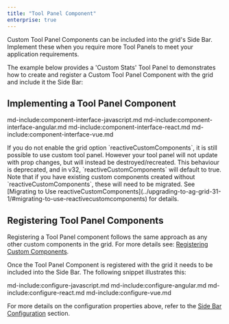 ```yaml
---
title: "Tool Panel Component"
enterprise: true
---
```

 
Custom Tool Panel Components can be included into the grid's Side Bar. Implement these when you require more Tool Panels to meet your application requirements.

The example below provides a 'Custom Stats' Tool Panel to demonstrates how to create and register a Custom Tool Panel Component with the grid and include it the Side Bar:
 
<grid-example title='Custom Stats' name='custom-stats' type='mixed' options='{ "enterprise": true, "modules": ["clientside", "columnpanel", "filterpanel", "setfilter" ], "extras": ["fontawesome"] }'></grid-example>

## Implementing a Tool Panel Component

md-include:component-interface-javascript.md
md-include:component-interface-angular.md
md-include:component-interface-react.md
md-include:component-interface-vue.md
 
<framework-specific-section frameworks="javascript,angular,vue">
<interface-documentation interfaceName='IToolPanelParams' ></interface-documentation>
</framework-specific-section>
<framework-specific-section frameworks="react">
<interface-documentation interfaceName='CustomToolPanelProps' ></interface-documentation>
</framework-specific-section>

<framework-specific-section frameworks="react">
<note>If you do not enable the grid option `reactiveCustomComponents`, it is still possible to use custom tool panel. However your tool panel will not update with prop changes, but will instead be destroyed/recreated. This behaviour is deprecated, and in v32, `reactiveCustomComponents` will default to true. Note that if you have existing custom components created without `reactiveCustomComponents`, these will need to be migrated. See [Migrating to Use reactiveCustomComponents](../upgrading-to-ag-grid-31-1/#migrating-to-use-reactivecustomcomponents) for details.</note>
</framework-specific-section>

## Registering Tool Panel Components

Registering a Tool Panel component follows the same approach as any other custom components in the grid. For more details see: [Registering Custom Components](/components/#registering-custom-components).

Once the Tool Panel Component is registered with the grid it needs to be included into the Side Bar. The following snippet illustrates this:
 
md-include:configure-javascript.md
md-include:configure-angular.md
md-include:configure-react.md
md-include:configure-vue.md

For more details on the configuration properties above, refer to the [Side Bar Configuration](/side-bar/#sidebardef-configuration) section.

